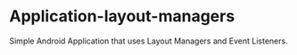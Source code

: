 # Application-layout-managers
 Simple Android Application that uses Layout Managers and Event Listeners. 
